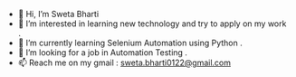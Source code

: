 - 👋 Hi, I’m Sweta Bharti
- 👀 I’m interested in learning new technology and try to apply on my work .
- 🌱 I’m currently learning Selenium Automation using Python .
- 💞️ I’m looking for a job in Automation Testing .
- 📫 Reach me on my gmail : sweta.bharti0122@gmail.com

<!---
SwetaBharti97/SwetaBharti97 is a ✨ special ✨ repository because its `README.md` (this file) appears on your GitHub profile.
You can click the Preview link to take a look at your changes.
--->
